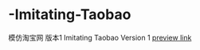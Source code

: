 # -Imitating-Taobao
 模仿淘宝网 版本1 Imitating Taobao Version 1 
 [preview link](https://huhao666.github.io/-Imitating-Taobao/%E8%83%A1%E8%B1%AA-%E6%B7%98%E5%AE%9D%E7%BD%91/taobao/html/index.html)
